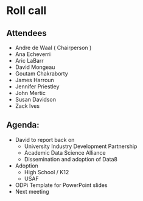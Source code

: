 # Roll call
## Attendees

- Andre de Waal ( Chairperson )
- Ana Echeverri
- Aric LaBarr
- David Mongeau
- Goutam Chakraborty
- James Harroun
- Jennifer Priestley
- John Mertic
- Susan Davidson
- Zack Ives

## Agenda:

- David to report back on
  - University Industry Development Partnership
  - Academic Data Science Alliance
  - Dissemination and adoption of Data8 
- Adoption
  - High School / K12 
  - USAF
- ODPi Template for PowerPoint slides
- Next meeting
